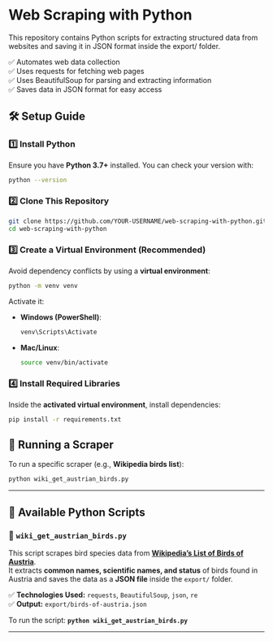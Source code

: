 # Web Scraping with Python

This repository contains Python scripts for extracting structured data from websites and saving it in JSON format inside the export/ folder.

✅ Automates web data collection  
✅ Uses requests for fetching web pages  
✅ Uses BeautifulSoup for parsing and extracting information  
✅ Saves data in JSON format for easy access  

## 🛠️ Setup Guide

### 1️⃣ Install Python
Ensure you have **Python 3.7+** installed. You can check your version with:
```sh
python --version
```

### 2️⃣ Clone This Repository
```sh
git clone https://github.com/YOUR-USERNAME/web-scraping-with-python.git
cd web-scraping-with-python
```

### 3️⃣ Create a Virtual Environment (Recommended)
Avoid dependency conflicts by using a **virtual environment**:
```sh
python -m venv venv
```

Activate it:
- **Windows (PowerShell)**:  
  ```sh
  venv\Scripts\Activate
  ```
- **Mac/Linux**:  
  ```sh
  source venv/bin/activate
  ```

### 4️⃣ Install Required Libraries
Inside the **activated virtual environment**, install dependencies:
```sh
pip install -r requirements.txt
```

## 🚀 Running a Scraper

To run a specific scraper (e.g., **Wikipedia birds list**):
```sh
python wiki_get_austrian_birds.py
```

---

## 📜 Available Python Scripts

### 🦜 `wiki_get_austrian_birds.py`

This script scrapes bird species data from **[Wikipedia’s List of Birds of Austria](https://de.wikipedia.org/wiki/Liste_der_V%C3%B6gel_%C3%96sterreichs)**.  
It extracts **common names, scientific names, and status** of birds found in Austria and saves the data as a **JSON file** inside the `export/` folder.

✅ **Technologies Used:** `requests`, `BeautifulSoup`, `json`, `re`  
✅ **Output:** `export/birds-of-austria.json`

To run the script: **`python wiki_get_austrian_birds.py`**

---